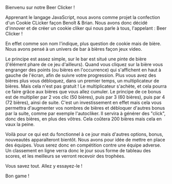 Bienvenu sur notre Beer Clicker !

Apprenant le langage JavaScript, nous avons comme projet la confection d'un Cookie CLicker façon Benoît & Brian.
Nous avons donc décidé d'innover et de créer un cookie cliker qui nous parle à tous, l'appelant : Beer Clicker !

En effet comme son nom l'indique, plus question de cookie mais de bière. Nous avons pensé à un univers de bar à bières façon jeux video. 

Le principe est assez simple, sur le bar est situé une pinte de bière (l'élément phare de ce jeu d'ailleurs).
Quand vous cliquez sur la bière vous engranger des points (ou bières en l'occurrence) qui s'affichent en haut à gauche de l'écran, afin de suivre votre
progression.
Plus vous avez des bières plus vous débloquez, dans un premier temps, un multiplicateur de bières. Mais cela n'est pas gratuit ! Le multiplicateur s'achète,
et cela pourra ce faire grâce aux bières que vous allez cumuler. Le principe de ce bonus est de multiplier par 2 vos clic (50 bières), puis 
par 3 (60 bières), puis par 4 (72 bières), ainsi de suite.
C'est un investissement en effet mais cela vous permettra d'augmenter vos nombres de bières et débloquer d'autres bonus par la suite, comme par exemple
l'autocliker. Il servira à générer des "click", donc des bières, en plus des vôtres. Cela coûtera 200 bières mais cela en vaux la peine.

Voilà pour ce qui est du fonctionnel à ce jour mais d'autres options, bonus, nouveautés apparaîteront bientôt. Nous avons pour idée de mettre en place des 
équipes. Vous serez donc en compétition contre une équipe adverse. Un classement en ligne verra donc le jour sous forme de tableau des scores, et les 
meilleurs se verront recevoir des trophées.

Vous savez tout. Allez y essayez-le !

Bon game !

